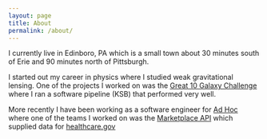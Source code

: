 ```yaml
---
layout: page
title: About
permalink: /about/
---
```


I currently live in Edinboro, PA which is a small town about 30 minutes south of Erie and 90 minutes north of Pittsburgh. 

I started out my career in physics where I studied weak gravitational lensing. One of the projects I worked on was the [Great 10 Galaxy Challenge](https://arxiv.org/abs/1202.5254) where I ran a software pipeline (KSB) that performed very well.

More recently I have been working as a software engineer for [Ad Hoc](https://adhocteam.us) where one of the teams I worked on was the [Marketplace API](https://developer.cms.gov/marketplace-api/) which supplied data for [healthcare.gov](https://www.healthcare.gov)